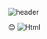 
![header](https://capsule-render.vercel.app/api?type=wave&color=0:c2e59c,100:64b3f4&height=300&section=header&text=HELLO&fontSize=90&animation=fadeIn&fontColor=fff&fontAlignY=40)



:blush:
<img alt="Html" src ="https://img.shields.io/badge/4chan.svg?&style=for-the-badge&logo=HTML5&logoColor=white"/>
